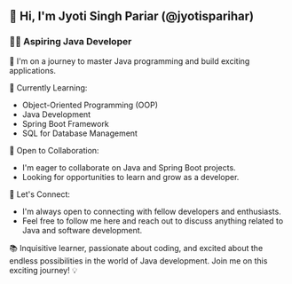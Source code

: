 ## 👋 Hi, I'm Jyoti Singh Pariar (@jyotisparihar)
### 👨‍💻 Aspiring Java Developer

🌱 I'm on a journey to master Java programming and build exciting applications.

🚀 Currently Learning:
- Object-Oriented Programming (OOP)
- Java Development
- Spring Boot Framework
- SQL for Database Management

🤝 Open to Collaboration:
- I'm eager to collaborate on Java and Spring Boot projects.
- Looking for opportunities to learn and grow as a developer.

💬 Let's Connect:
- I'm always open to connecting with fellow developers and enthusiasts.
- Feel free to follow me here and reach out to discuss anything related to Java and software development.

📚 Inquisitive learner, passionate about coding, and excited about the endless possibilities in the world of Java development. Join me on this exciting journey! 💡
